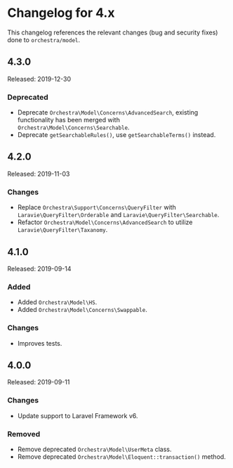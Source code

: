 # Changelog for 4.x

This changelog references the relevant changes (bug and security fixes) done to `orchestra/model`.

## 4.3.0

Released: 2019-12-30

### Deprecated

* Deprecate `Orchestra\Model\Concerns\AdvancedSearch`, existing functionality has been merged with `Orchestra\Model\Concerns\Searchable`.
* Deprecate `getSearchableRules()`, use `getSearchableTerms()` instead.

## 4.2.0

Released: 2019-11-03

### Changes

* Replace `Orchestra\Support\Concerns\QueryFilter` with `Laravie\QueryFilter\Orderable` and `Laravie\QueryFilter\Searchable`.
* Refactor `Orchestra\Model\Concerns\AdvancedSearch` to utilize `Laravie\QueryFilter\Taxanomy`.

## 4.1.0

Released: 2019-09-14

### Added

* Added `Orchestra\Model\HS`.
* Added `Orchestra\Model\Concerns\Swappable`.

### Changes

* Improves tests.

## 4.0.0

Released: 2019-09-11

### Changes

* Update support to Laravel Framework v6.

### Removed

* Remove deprecated `Orchestra\Model\UserMeta` class.
* Remove deprecated `Orchestra\Model\Eloquent::transaction()` method. 
